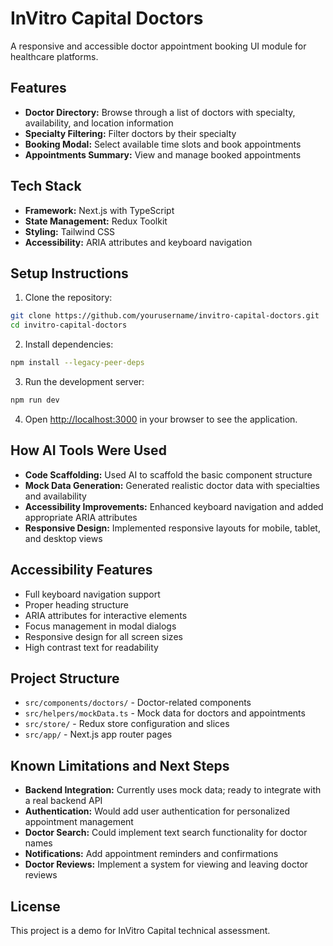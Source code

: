 # InVitro Capital Doctors

A responsive and accessible doctor appointment booking UI module for healthcare platforms.

## Features

- **Doctor Directory:** Browse through a list of doctors with specialty, availability, and location information
- **Specialty Filtering:** Filter doctors by their specialty
- **Booking Modal:** Select available time slots and book appointments
- **Appointments Summary:** View and manage booked appointments

## Tech Stack

- **Framework:** Next.js with TypeScript
- **State Management:** Redux Toolkit
- **Styling:** Tailwind CSS
- **Accessibility:** ARIA attributes and keyboard navigation

## Setup Instructions

1. Clone the repository:

```bash
git clone https://github.com/yourusername/invitro-capital-doctors.git
cd invitro-capital-doctors
```

2. Install dependencies:

```bash
npm install --legacy-peer-deps
```

3. Run the development server:

```bash
npm run dev
```

4. Open [http://localhost:3000](http://localhost:3000) in your browser to see the application.

## How AI Tools Were Used

- **Code Scaffolding:** Used AI to scaffold the basic component structure
- **Mock Data Generation:** Generated realistic doctor data with specialties and availability
- **Accessibility Improvements:** Enhanced keyboard navigation and added appropriate ARIA attributes
- **Responsive Design:** Implemented responsive layouts for mobile, tablet, and desktop views

## Accessibility Features

- Full keyboard navigation support
- Proper heading structure
- ARIA attributes for interactive elements
- Focus management in modal dialogs
- Responsive design for all screen sizes
- High contrast text for readability

## Project Structure

- `src/components/doctors/` - Doctor-related components
- `src/helpers/mockData.ts` - Mock data for doctors and appointments
- `src/store/` - Redux store configuration and slices
- `src/app/` - Next.js app router pages

## Known Limitations and Next Steps

- **Backend Integration:** Currently uses mock data; ready to integrate with a real backend API
- **Authentication:** Would add user authentication for personalized appointment management
- **Doctor Search:** Could implement text search functionality for doctor names
- **Notifications:** Add appointment reminders and confirmations
- **Doctor Reviews:** Implement a system for viewing and leaving doctor reviews

## License

This project is a demo for InVitro Capital technical assessment.
